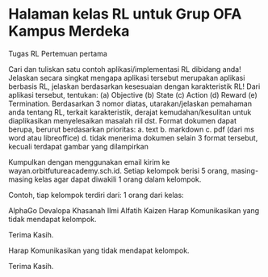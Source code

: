 # Halaman kelas RL untuk Grup OFA Kampus Merdeka

Tugas RL Pertemuan pertama

Cari dan tuliskan satu contoh aplikasi/implementasi RL dibidang anda!
Jelaskan secara singkat mengapa aplikasi tersebut merupakan aplikasi berbasis RL, jelaskan berdasarkan kesesuaian dengan karakteristik RL!
Dari aplikasi tersebut, tentukan: (a) Objective (b) State (c) Action (d) Reward (e) Termination.
Berdasarkan 3 nomor diatas, utarakan/jelaskan pemahaman anda tentang RL, terkait karakteristik, derajat kemudahan/kesulitan untuk diaplikasikan menyelesaikan masalah riil dst.
Format dokumen dapat berupa, berurut berdasarkan prioritas: a. text b. markdown c. pdf (dari ms word atau libreoffice) d. tidak menerima dokumen selain 3 format tersebut, kecuali terdapat gambar yang dilampirkan

Kumpulkan dengan menggunakan email kirim ke wayan.orbitfutureacademy.sch.id. Setiap kelompok berisi 5 orang, masing-masing kelas agar dapat diwakili 1 orang dalam kelompok.

Contoh, tiap kelompok terdiri dari: 1 orang dari kelas:

AlphaGo
Devalopa
Khasanah Ilmi
Alfatih
Kaizen
Harap Komunikasikan yang tidak mendapat kelompok.

Terima Kasih.

Harap Komunikasikan yang tidak mendapat kelompok.

Terima Kasih.
